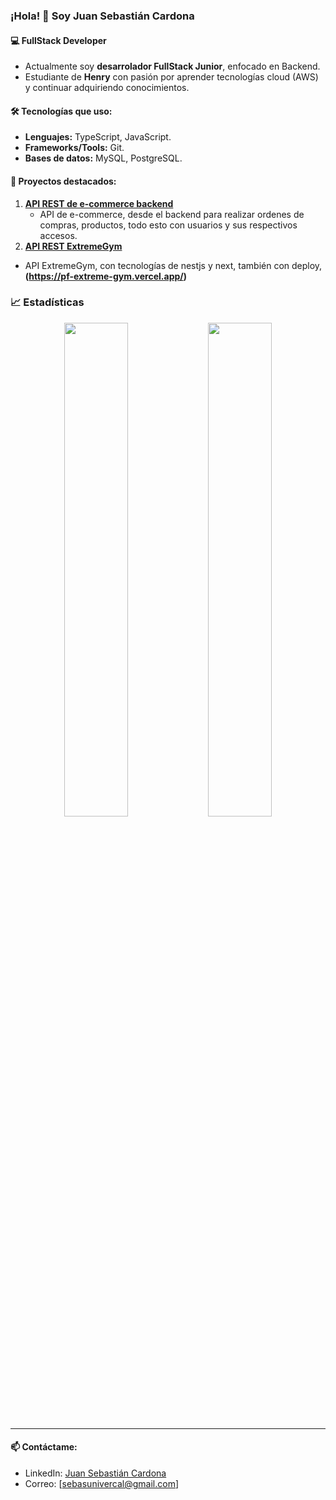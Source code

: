 ### ¡Hola! 👋 Soy Juan Sebastián Cardona ###
#### 💻 FullStack Developer ###
- Actualmente soy **desarrolador FullStack Junior**, enfocado en Backend.
- Estudiante de **Henry** con pasión por aprender tecnologías cloud (AWS) y continuar adquiriendo conocimientos.  

#### 🛠️ Tecnologías que uso:  
- **Lenguajes:** TypeScript, JavaScript.  
- **Frameworks/Tools:** Git.
- **Bases de datos:** MySQL, PostgreSQL.  

#### 🔭 Proyectos destacados:  
1. **[API REST de e-commerce backend](https://github.com/Sebaswolf31/e-commerce)**  
   - API de e-commerce, desde el backend para realizar ordenes de compras, productos, todo esto con usuarios y sus respectivos accesos.
2.  **[API REST ExtremeGym](https://github.com/Sebaswolf31/ExtremeGym)**
   - API ExtremeGym, con tecnologías de nestjs y next, también con deploy, **(https://pf-extreme-gym.vercel.app/)**


### 📈 Estadísticas
<p align="center">
  <img src="https://github-readme-stats.vercel.app/api?username=Sebaswolf31&show_icons=true&theme=dark" width="45%">
  <img src="https://github-readme-stats.vercel.app/api/top-langs/?username=Sebaswolf31&layout=compact&theme=dark" width="45%">
</p>

---


#### 📫 Contáctame:  
- LinkedIn: [Juan Sebastián Cardona](https://www.linkedin.com/in/juan-sebastian-cardona-595449261/)  
- Correo: [sebasunivercal@gmail.com]  

